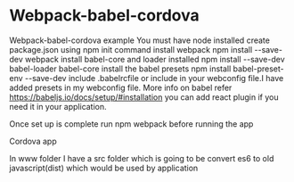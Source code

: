 # Webpack-babel-cordova
Webpack-babel-cordova example
You must have node installed
create package.json using npm init command
install webpack npm install --save-dev webpack
install babel-core and loader installed npm install --save-dev babel-loader babel-core
install the babel presets npm install babel-preset-env --save-dev
include .babelrcfile or include in your webconfig file.I have added presets in my webconfig file.
More info on babel refer https://babeljs.io/docs/setup/#installation
you can add react plugin if you need it in your application.

Once set up is complete run npm webpack before running the app

Cordova app

In www folder I have a src folder which is going to be convert es6 to old javascript(dist) which would be used by application
